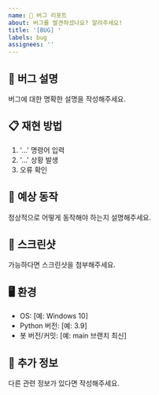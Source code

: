 ```yaml
---
name: 🐛 버그 리포트
about: 버그를 발견하셨나요? 알려주세요!
title: '[BUG] '
labels: bug
assignees: ''
---
```


## 🐛 버그 설명
버그에 대한 명확한 설명을 작성해주세요.

## 📋 재현 방법
1. '...' 명령어 입력
2. '...' 상황 발생
3. 오류 확인

## 🎯 예상 동작
정상적으로 어떻게 동작해야 하는지 설명해주세요.

## 📸 스크린샷
가능하다면 스크린샷을 첨부해주세요.

## 🖥️ 환경
- OS: [예: Windows 10]
- Python 버전: [예: 3.9]
- 봇 버전/커밋: [예: main 브랜치 최신]

## 📝 추가 정보
다른 관련 정보가 있다면 작성해주세요.